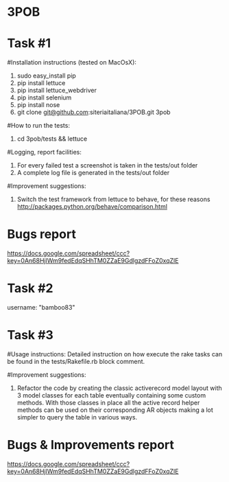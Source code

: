 3POB 
====
Task #1
====
#Installation instructions (tested on MacOsX):
1. sudo easy_install pip
2. pip install lettuce
3. pip install lettuce_webdriver
4. pip install selenium
5. pip install nose
6. git clone git@github.com:siteriaitaliana/3POB.git 3pob

#How to run the tests:
1. cd 3pob/tests && lettuce

#Logging, report facilities:
1. For every failed test a screenshot is taken in the tests/out folder
2. A complete log file is generated in the tests/out folder

#Improvement suggestions:
1. Switch the test framework from lettuce to behave, for these reasons http://packages.python.org/behave/comparison.html

Bugs report
=== 
https://docs.google.com/spreadsheet/ccc?key=0An68HjlWm9fedEdqSHhTM0ZZaE9GdlgzdFFoZ0xqZlE

Task #2
====
username: "bamboo83"

Task #3
====
#Usage instructions:
Detailed instruction on how execute the rake tasks can be found in the tests/Rakefile.rb block comment.

#Improvement suggestions:
1. Refactor the code by creating the classic activerecord model layout with 3 model classes for each table eventually containing some custom methods.
With those classes in place all the active record helper methods can be used on their corresponding AR objects making a lot simpler to query the table in various ways.

Bugs & Improvements report
=== 
https://docs.google.com/spreadsheet/ccc?key=0An68HjlWm9fedEdqSHhTM0ZZaE9GdlgzdFFoZ0xqZlE




